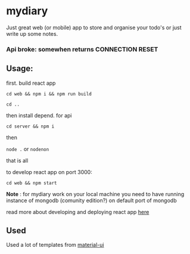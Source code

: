 # mydiary

Just great web (or mobile) app to store and organise your todo's or just write up some notes.

### Api broke: somewhen returns CONNECTION RESET


## Usage:

first. build react app

`cd web && npm i && npm run build`

`cd ..`

then install depend. for api

`cd server && npm i`

then

`node .` or `nodenon`

that is all

to develop react app on port 3000:

`cd web && npm start`

<b>Note</b> : for mydiary work on your local machine you need to have running instance of mongodb (comunity edition?) on default port of mongodb

read more about developing and deploying react app [here](https://github.com/facebook/create-react-app)

## Used 

Used a lot of templates from [material-ui](https://material-ui.com/getting-started/templates/)
